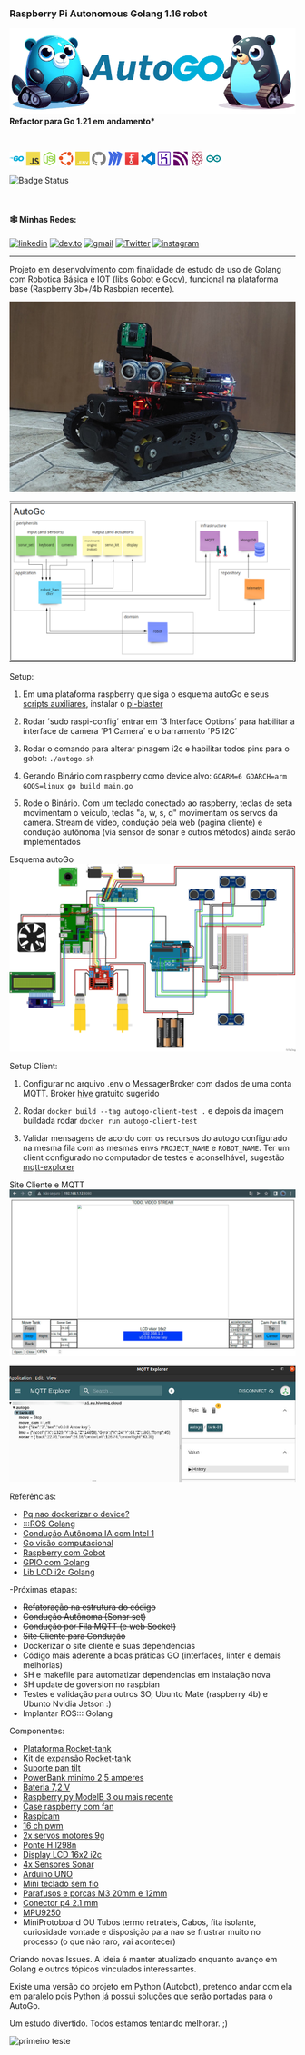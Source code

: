 ### Raspberry Pi Autonomous Golang 1.16 robot

<!-- 
    Logo image generated by Bing IA: https://www.bing.com/images/create/
-->
<img 
  src="./docs/images/layout/header.png" 
  alt="CineCataloGO, Study RESTful APIs in Golang for cinema catalog management"
  title="CineCataloGO"
/>
__Refactor para Go 1.21 em andamento*__

<br/>

[<img src="./docs/images/icons/go.svg" width="25px" height="25px" alt="go" title="Go">](https://go.dev/) [<img src="./docs/images/icons/javascript.svg" width="25px" height="25px" alt="Javascript" title="Javascript">](https://developer.mozilla.org/en-US/docs/Web/JavaScript) [<img src="./docs/images/icons/nodejs.svg" width="25px" height="25px" alt="NodeJS" title="NodeJS">](https://nodejs.org/en) [<img src="./docs/images/icons/ubuntu-color.svg" width="25px" height="25px" title="Ubunto" alt="Ubunto" />](https://ubuntu.com/) [<img src="./docs/images/icons/dotenv.svg" width="25px" height="25px" alt="DotEnv" title="DotEnv">](https://github.com/spf13/viper) [<img src="./docs/images/icons/github.svg" width="25px" height="25px" alt="GitHub" title="GitHub">](https://github.com/jtonynet) [<img src="./docs/images/icons/miro.svg" width="25px" height="25px" alt="Miro" title="Miro">](https://miro.com/) [<img src="./docs/images/icons/fritzing.svg" width="25px" height="25px" alt="Fritzing" title="Fritzing">](https://fritzing.org/)  [<img src="./docs/images/icons/visualstudiocode.svg" width="25px" height="25px" alt="VsCode" title="VsCode">](https://code.visualstudio.com/) [<img src="./docs/images/icons/heroku.svg" width="25px" height="25px" alt="Heroku" title="Heroku">](https://heroku.com) [<img src="./docs/images/icons/mqtt.svg" width="25px" height="25px" alt="MQTT" title="MQTT">](https://mqtt.org/) [<img src="./docs/images/icons/raspberrypi.svg" width="25px" height="25px" alt="RaspberryPi" title="RaspberryPi">](https://www.raspberrypi.org/) [<img src="./docs/images/icons/arduino.svg" width="25px" height="25px" alt="Arduino" title="Arduino">](https://www.arduino.cc/) 


![Badge Status](https://img.shields.io/badge/STATUS-IN_DEVELOPMENT-green?style=for-the-badge) 

<br/>

#### 🕸️ Minhas Redes:
[![linkedin](https://img.shields.io/badge/Linkedin-0A66C2?style=for-the-badge&logo=linkedin&logoColor=white)](https://www.linkedin.com/in/jos%C3%A9-r-99896a39/) [![dev.to](https://img.shields.io/badge/dev.to-0A0A0A?style=for-the-badge&logo=devdotto&logoColor=white)](https://dev.to/learningenuity) [![gmail](https://img.shields.io/badge/Gmail-D14836?style=for-the-badge&logo=gmail&logoColor=white)](mailto:learningenuity@gmail.com) [![Twitter](https://img.shields.io/badge/Twitter-1DA1F2?style=for-the-badge&logo=twitter&logoColor=white)](https://twitter.com/aromademirtilo) [![instagram](https://img.shields.io/badge/Instagram-E4405F?style=for-the-badge&logo=instagram&logoColor=white)](https://www.instagram.com/learningenuity) 

---

Projeto em desenvolvimento com finalidade de estudo de uso de Golang com Robotica Básica e IOT (libs [Gobot](https://gobot.io/) e [Gocv](https://gocv.io/)), funcional na plataforma base (Raspberry 3b+/4b Rasbpian recente).

![versão atual](./docs/images/autogo_tank.jpg?raw=true "montado")

![arquitetura](./docs/images/autogo_miro.png?raw=true "arquitetura")

Setup:
  1. Em uma plataforma raspberry que siga o esquema autoGo e seus [scripts auxiliares](./scripts/README.md), instalar o [pi-blaster](https://github.com/sarfata/pi-blaster)

  2. Rodar ´sudo raspi-config´ entrar em ´3 Interface Options´ para habilitar a interface de camera ´P1 Camera´ e o barramento ´P5 I2C´

  3. Rodar o comando para alterar pinagem i2c e habilitar todos pins para o gobot: `./autogo.sh`

  4. Gerando Binário com raspberry como device alvo: `GOARM=6 GOARCH=arm GOOS=linux go build main.go`

  5. Rode o Binário. Com um teclado conectado ao raspberry, teclas de seta movimentam o veiculo, teclas "a, w, s, d" movimentam os servos da camera. Stream de video, condução pela web (pagina cliente) e condução autônoma (via sensor de sonar e outros métodos) ainda serão implementados

Esquema autoGo
![esquema](./docs/images/autogo_fritzing_schema.jpg?raw=true "esquema")


Setup Client:
  1. Configurar no arquivo .env o MessagerBroker com dados de uma conta MQTT. Broker [hive](https://www.hivemq.com/mqtt-cloud-broker/) gratuito sugerido
   
  2. Rodar `docker build --tag autogo-client-test .` e depois da imagem buildada rodar `docker run autogo-client-test`

  3. Validar mensagens de acordo com os recursos do autogo configurado na mesma fila com as mesmas envs `PROJECT_NAME` e `ROBOT_NAME`. Ter um client configurado no computador de testes é aconselhável, sugestão [mqtt-explorer](http://mqtt-explorer.com/)

Site Cliente e MQTT
![site cliente](./docs/images/site_client.jpg?raw=true "cliente")

![app cliente](./docs/images/mqtt_client.jpg?raw=true "cliente")

Referências:
  - [Pq nao dockerizar o device?](https://ubuntu.com/blog/ros-docker)
  - [:::ROS Golang](https://ubuntu.com/blog/go-for-ros)
  - [Condução Autônoma IA com Intel 1](https://towardsdatascience.com/robot-tank-with-raspberry-pi-and-intel-neural-computer-stick-2-77263ca7a1c7)
  - [Go visão computacional](https://about.sourcegraph.com/go/gophercon-2018-computer-vision-using-go-and-opencv-3/)
  - [Raspberry com Gobot](https://gobot.io/documentation/platforms/raspi/)
  - [GPIO com Golang](https://pkg.go.dev/github.com/heupel/gobot/platforms/gpio#section-readme)
  - [Lib LCD i2c Golang](https://github.com/d2r2/go-hd44780)

-Próximas etapas:
  - ~~Refatoração na estrutura do código~~
  - ~~Condução Autônoma (Sonar set)~~
  - ~~Condução por Fila MQTT (e web Socket)~~
  - ~~Site Cliente para Condução~~
  - Dockerizar o site cliente e suas dependencias
  - Código mais aderente a boas práticas GO (interfaces, linter e demais melhorias)
  - SH e makefile para automatizar dependencias em instalação nova
  - SH update de goversion no raspbian
  - Testes e validação para outros SO, Ubunto Mate (raspberry 4b) e Ubunto Nvidia Jetson :)
  - Implantar ROS::: Golang

Componentes:
  - [Plataforma Rocket-tank](https://www.robocore.net/robotica-robocore/plataforma-robotica-rocket-tank)
  - [Kit de expansão Rocket-tank](https://www.robocore.net/item-mecanico/kit-de-expansao-rocket-tank)
  - [Suporte pan tilt](https://lista.mercadolivre.com.br/suporte-pan-tilt-arduino)
  - [PowerBank minimo 2,5 amperes](https://lista.mercadolivre.com.br/powerbank-mi#D[A:PowerBank%20mi])
  - [Bateria 7,2 V](https://lista.mercadolivre.com.br/bateria-leao-nimh-7.2#D[A:bateria%20leao%20nimh%207.2])
  - [Raspberry py ModelB 3 ou mais recente](https://lista.mercadolivre.com.br/raspberry-py-modelb-3)
  - [Case raspberry com fan](https://lista.mercadolivre.com.br/case-raspberry-pi-cooler-duplo-aluminio_OrderId_PRICE_NoIndex_True)
  - [Raspicam](https://www.robocore.net/acessorios-raspberry-pi/camera-para-raspberry-pi-rev-1-3)
  - [16 ch pwm](https://lista.mercadolivre.com.br/16-ch-pwm)
  - [2x servos motores 9g](https://lista.mercadolivre.com.br/servos-motores-9g#D[A:servos%20motores%209g])
  - [Ponte H l298n](https://lista.mercadolivre.com.br/raspiberry-cam)
  - [Display LCD 16x2 i2c](https://lista.mercadolivre.com.br/display-16x2-i2c#D[A:display%2016x2%20i2c])
  - [4x Sensores Sonar](https://lista.mercadolivre.com.br/arduino-sonar-sensores#D[A:arduino%20sonar%20sensores])
  - [Arduino UNO](https://lista.mercadolivre.com.br/arduino-uno#D[A:Arduino%20UNO])
  - [Mini teclado sem fio](https://lista.mercadolivre.com.br/mini-keyboard#D[A:mini%20keyboard])
  - [Parafusos e porcas M3 20mm e 12mm](https://lista.mercadolivre.com.br/parafusos-e-porcas-m3-20mm#D[A:Parafusos%20e%20porcas%20M3%2020mm])
  - [Conector p4 2.1 mm](https://lista.mercadolivre.com.br/conector-p4-2.1-mm#D[A:conector%20p4%202.1%20mm])
  - [MPU9250](https://lista.mercadolivre.com.br/mpu9250#D[A:MPU9250])
  - MiniProtoboard OU Tubos termo retrateis, Cabos, fita isolante, curiosidade vontade e disposição para nao se frustrar muito no processo (o que não raro, vai acontecer)

Criando novas Issues. A ideia é manter atualizado enquanto avanço em Golang e outros tópicos vinculados interessantes.

Existe uma versão do projeto em Python (Autobot), pretendo andar com ela em paralelo pois Python já possui soluções que serão portadas para o AutoGo.

Um estudo divertido.
Todos estamos tentando melhorar. ;)

![primeiro teste](./docs/images/first_test.gif?raw=true "primeiro teste")
